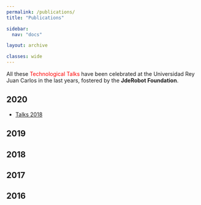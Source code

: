 ```yaml
---
permalink: /publications/
title: "Publications"

sidebar:
  nav: "docs"

layout: archive

classes: wide
---
```


All these <font color="red">Technological Talks</font> have been celebrated at the Universidad Rey Juan Carlos in the last years, fostered by the **JdeRobot Foundation**.


## 2020 

- [Talks 2018](/activities/talks/2018)

## 2019

## 2018

## 2017

## 2016